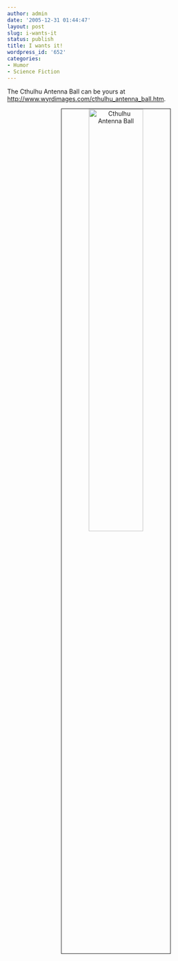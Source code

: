 ```yaml
---
author: admin
date: '2005-12-31 01:44:47'
layout: post
slug: i-wants-it
status: publish
title: I wants it!
wordpress_id: '652'
categories:
- Humor
- Science Fiction
---
```

The Cthulhu Antenna Ball can be yours at <a href="http://www.wyrdimages.com/cthulhu_antenna_ball.htm">http://www.wyrdimages.com/cthulhu_antenna_ball.htm</a>.
<p align="center"><img width="50%" border="1" title="Cthulhu Antenna Ball" alt="Cthulhu Antenna Ball" src="http://www.wyrdimages.com/images/Cthulhu_013.jpg" /></p>
